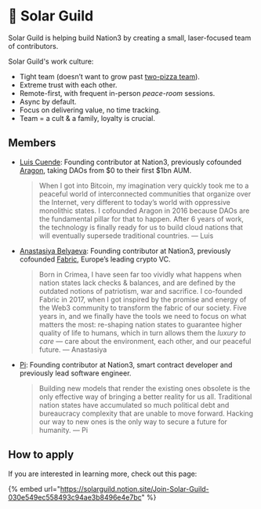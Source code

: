 # 🔆 Solar Guild

Solar Guild is helping build Nation3 by creating a small, laser-focused team of contributors.

Solar Guild's work culture:

* Tight team (doesn’t want to grow past [two-pizza team](https://docs.aws.amazon.com/whitepapers/latest/introduction-devops-aws/two-pizza-teams.html)).
* Extreme trust with each other.
* Remote-first, with frequent in-person _peace-room_ sessions.
* Async by default.
* Focus on delivering value, no time tracking.
* Team = a cult & a family, loyalty is crucial.

## Members

*   [Luis Cuende](https://twitter.com/licuende): Founding contributor at Nation3, previously cofounded [Aragon](https://aragon.org/), taking DAOs from $0 to their first $1bn AUM.

    > When I got into Bitcoin, my imagination very quickly took me to a peaceful world of interconnected communities that organize over the Internet, very different to today’s world with oppressive monolithic states. I cofounded Aragon in 2016 because DAOs are the fundamental pillar for that to happen. After 6 years of work, the technology is finally ready for us to build cloud nations that will eventually supersede traditional countries. — Luis
*   [Anastasiya Belyaeva](https://twitter.com/anastasiya\_vc): Founding contributor at Nation3, previously cofounded [Fabric](https://www.fabric.vc/), Europe’s leading crypto VC.

    > Born in Crimea, I have seen far too vividly what happens when nation states lack checks & balances, and are defined by the outdated notions of patriotism, war and sacrifice. I co-founded Fabric in 2017, when I got inspired by the promise and energy of the Web3 community to transform the fabric of our society. Five years in, and we finally have the tools we need to focus on what matters the most: re-shaping nation states to guarantee higher quality of life to humans, which in turn allows them the _luxury to care_ — care about the environment, each other, and our peaceful future. — Anastasiya
*   [Pi](https://twitter.com/0xGallego): Founding contributor at Nation3, smart contract developer and previously lead software engineer.

    > Building new models that render the existing ones obsolete is the only effective way of bringing a better reality for us all. Traditional nation states have accumulated so much political debt and bureaucracy complexity that are unable to move forward. Hacking our way to new ones is the only way to secure a future for humanity. — Pi

## How to apply

If you are interested in learning more, check out this page:

{% embed url="https://solarguild.notion.site/Join-Solar-Guild-030e549ec558493c94ae3b8496e4e7bc" %}
